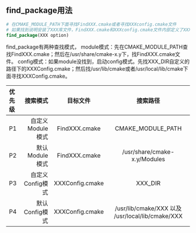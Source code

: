 ## find_package用法

```cmake
# 在CMAKE_MODULE_PATH下面寻找FindXXX.cmake或者寻找XXXconfig.cmake文件
# 如果找到说明安装了XXX库文件，FindXXX.cmake和XXXconfig.cmake文件内部定义了XXX_INCLUDE_DIR和XXX_LIBS等。一般来说这两个文件会在sudo make install的时候一起安装到系统路径中。
find_package(XXX option)
```
find_package有两种查找模式，
module模式：先在CMAKE_MODULE_PATH查找FindXXX.cmake；然后在/usr/share/cmake-x.y下，找FindXXX.cmake文件。
config模式：如果module没找到，启动config模式。先找XXX_DIR自定义的路径下的XXXConfig.cmake；然后找/usr/lib/cmake或者/usr/local/lib/cmake下面寻找XXXConfig.cmake。

| 优先级 | 搜索模式 | 目标文件 | 搜索路径 |
| :-----| ----: | :----: | :----: |
| P1 | 自定义Module模式 | FindXXX.cmake | CMAKE_MODULE_PATH |
| P2 | 默认Module模式 | FindXXX.cmake | /usr/share/cmake-x.y/Modules |
| P3 | 自定义Config模式 | XXXConfig.cmake | XXX_DIR |
| P4 | 默认Config模式 | XXXConfig.cmake | /usr/lib/cmake/XXX 以及 /usr/local/lib/cmake/XXX |